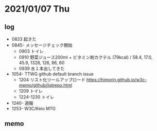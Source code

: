 # 2021/01/07 Thu

## log

- 0833 起きた
- 0845- メッセージチェック開始
  - 0903 トイレ
  - 0910 野菜ジュース200ml + ビタミン剤カクテル (79kcal) / 58.4, 17.0, 45.9, 1328, 126, 86, 60
  - 0939 水１本出してきた
- 1054- TTWG github default branch issue
  - 1204 リスト化ツールアップロード https://himorin.github.io/w3c-memo/github/listrepo.html
  - 1209 トイレ
  - 1224-1230 トイレ
- 1240- 週報
- 1253- W3C/Keio MTG


## memo
